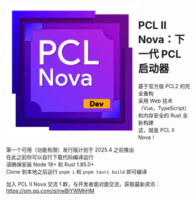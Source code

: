 <img src="./public/PCLNova.Dev.png" alt="Logo" width="360" align="left">

# PCL II Nova：下一代 PCL 启动器

基于官方版 PCL2 的完全重构\
采用 Web 技术（Vue，TypeScript）和内存安全的 Rust 全新构建\
这，就是 PCL II Nova！

第一个可用（功能有限）发行版计划于 2025.4 之前推出\
在此之前你可以自行下载代码编译运行\
请确保安装 Node 18+ 和 Rust 1.85.0+\
Clone 到本地之后运行 `pnpm i` 和 `pnpm tauri build` 即可编译

加入 PCL II Nova 交流 1 群，与开发者面对面交流，获取最新资讯：
https://qm.qq.com/q/nwBlYWMhHM
